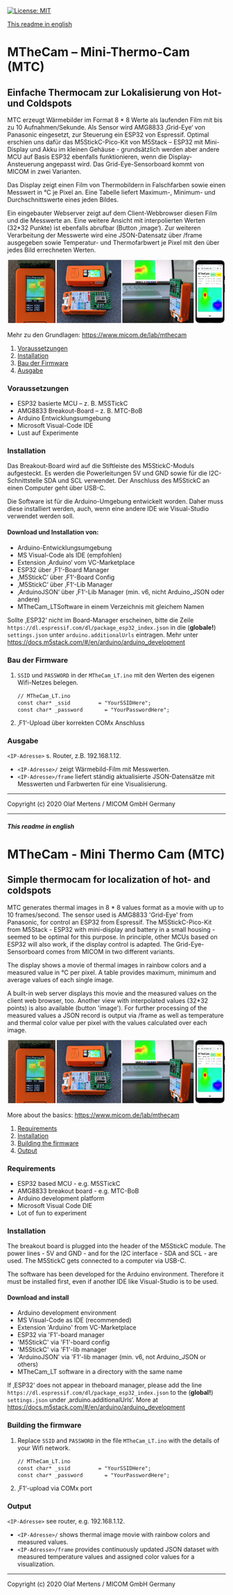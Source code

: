[![License: MIT](https://img.shields.io/badge/License-MIT-yellow.svg)](https://opensource.org/licenses/MIT)

[This readme in english](#this-readme-in-english)

# MTheCam – Mini-Thermo-Cam (MTC)

## Einfache Thermocam zur Lokalisierung von Hot- und Coldspots
MTC erzeugt Wärmebilder im Format 8 * 8 Werte als laufenden Film mit bis zu 10 Aufnahmen/Sekunde. Als Sensor wird AMG8833 ‚Grid-Eye‘ von Panasonic eingesetzt, zur Steuerung ein ESP32 von Espressif. Optimal erschien uns dafür das M5StickC-Pico-Kit von M5Stack – ESP32 mit Mini-Display und Akku im kleinen Gehäuse - grundsätzlich werden aber andere MCU auf Basis ESP32 ebenfalls funktionieren, wenn die Display-Ansteuerung angepasst wird. Das Grid-Eye-Sensorboard kommt von MICOM in zwei Varianten.

Das Display zeigt einen Film von Thermobildern in Falschfarben sowie einen Messwert in °C je Pixel an. Eine Tabelle liefert Maximum-, Minimum- und Durchschnittswerte eines jeden Bildes. 

Ein eingebauter Webserver zeigt auf dem Client-Webbrowser diesen Film und die Messwerte an. Eine weitere Ansicht mit interpolierten Werten (32*32 Punkte) ist ebenfalls abrufbar (Button ‚image‘). Zur weiteren Verarbeitung der Messwerte wird eine JSON-Datensatz über /frame ausgegeben sowie Temperatur- und Thermofarbwert je Pixel mit den über jedes Bild errechneten Werten.

![MTheCam](images/mthecam.jpg "MTheCam – Mini-Thermo-Cam (MTC)")

Mehr zu den Grundlagen: <https://www.micom.de/lab/mthecam>

1. [Voraussetzungen](#voraussetzungen)
2. [Installation](#installation)
3. [Bau der Firmware](#bau-der-firmware)
4. [Ausgabe](#ausgabe)

### Voraussetzungen
- ESP32 basierte MCU – z. B. M5STickC
- AMG8833 Breakout-Board – z. B. MTC-BoB
- Arduino Entwicklungsumgebung
- Microsoft Visual-Code IDE
- Lust auf Experimente

### Installation
Das Breakout-Board wird auf die Stiftleiste des M5StickC-Moduls aufgesteckt. Es werden die Powerleitungen 5V und GND sowie für die I2C-Schnittstelle SDA und SCL verwendet. Der Anschluss des M5StickC an einen Computer geht über USB-C.

Die Software ist für die Arduino-Umgebung entwickelt worden. Daher muss diese installiert werden, auch, wenn eine andere IDE wie Visual-Studio verwendet werden soll.

#### Download und Installation von:
- Arduino-Entwicklungsumgebung
- MS Visual-Code als IDE (empfohlen)
- Extension ‚Arduino‘ vom VC-Marketplace
- ESP32 über ‚F1‘-Board Manager
- ‚M5StickC‘ über ‚F1‘-Board Config
- ‚M5StickC‘ über ‚F1‘-Lib Manager
- ‚ArduinoJSON‘ über ‚F1‘-Lib Manager (min. v6, nicht Arduino_JSON oder andere)
- MTheCam_LTSoftware in einem Verzeichnis mit gleichem Namen

Sollte ‚ESP32‘ nicht im Board-Manager erscheinen, bitte die Zeile `https://dl.espressif.com/dl/package_esp32_index.json` in die (**globale!**) `settings.json` unter `arduino.additionalUrls` eintragen. Mehr unter <https://docs.m5stack.com/#/en/arduino/arduino_development>

### Bau der Firmware
1. `SSID` und `PASSWORD` in der `MTheCam_LT.ino` mit den Werten des eigenen Wifi-Netzes belegen.
   ```
   // MTheCam_LT.ino
   const char* _ssid         = "YourSSIDHere";
   const char* _password       = "YourPasswordHere";
   ```
2. ‚F1‘-Upload über korrekten COMx Anschluss

### Ausgabe
`<IP-Adresse>` s. Router, z.B. 192.168.1.12.

- `<IP-Adresse>/` zeigt Wärmebild-Film mit Messwerten.
- `<IP-Adresse>/frame` liefert ständig aktualisierte JSON-Datensätze mit Messwerten und Farbwerten für eine Visualisierung.

---

Copyright (c) 2020 Olaf Mertens / MICOM GmbH Germany

---

##### This readme in english

# MTheCam - Mini Thermo Cam (MTC)

## Simple thermocam for localization of hot- and coldspots 
MTC generates thermal images in 8 * 8 values format as a movie with up to 10 frames/second. The sensor used is AMG8833 'Grid-Eye' from Panasonic, for control an ESP32 from Espressif. The M5StickC-Pico-Kit from M5Stack - ESP32 with mini-display and battery in a small housing - seemed to be optimal for this purpose. In principle, other MCUs based on ESP32 will also work, if the display control is adapted. The Grid-Eye-Sensorboard comes from MICOM in two different variants. 

The display shows a movie of thermal images in rainbow colors and a measured value in °C per pixel. A table provides maximum, minimum and average values of each single image. 

A built-in web server displays this movie and the measured values on the client web browser, too. Another view with interpolated values (32*32 points) is also available (button 'image'). For further processing of the measured values a JSON record is output via /frame as well as temperature and thermal color value per pixel with the values calculated over each image. 

![MTheCam](images/mthecam.jpg "MTheCam – Mini-Thermo-Cam (MTC)")

More about the basics: <https://www.micom.de/lab/mthecam>

1. [Requirements](#requirements)
2. [Installation](#installation)
3. [Building the firmware](#building-the-firmware)
4. [Output](#output)

### Requirements
- ESP32 based MCU - e.g. M5STickC 
- AMG8833 breakout board - e.g. MTC-BoB  
- Arduino development platform 
- Microsoft Visual Code DIE 
- Lot of fun to experiment 

### Installation
The breakout board is plugged into the header of the M5StickC module. The power lines - 5V and GND - and for the I2C interface - SDA and SCL - are used. The M5StickC gets connected to a computer via USB-C. 

The software has been developed for the Arduino environment. Therefore it must be installed first, even if another IDE like Visual-Studio is to be used.

#### Download and install
- Arduino development environment
- MS Visual-Code as IDE (recommended)
- Extension 'Arduino' from VC-Marketplace
- ESP32 via 'F1'-board manager
- 'M5StickC' via 'F1'-board config
- 'M5StickC' via 'F1'-lib manager
- 'ArduinoJSON' via 'F1'-lib manager (min. v6, not Arduino_JSON or others)
- MTheCam_LT software in a directory with the same name

If ‚ESP32‘ does not appear in theboard manager, please add the line `https://dl.espressif.com/dl/package_esp32_index.json` to the (**global!**) `settings.json` under ‚arduino.additionalUrls‘. More at <https://docs.m5stack.com/#/en/arduino/arduino_development>

### Building the firmware
1. Replace `SSID` and `PASSWORD` in the file `MTheCam_LT.ino` with the details of your Wifi network.
   ```
   // MTheCam_LT.ino
   const char* _ssid         = "YourSSIDHere";
   const char* _password       = "YourPasswordHere";
   ```
2. ‚F1‘-upload via COMx port

### Output
`<IP-Adresse>` see router, e.g. 192.168.1.12.

- `<IP-Adresse>/` shows thermal image movie with rainbow colors and measured values.
- `<IP-Adresse>/frame` provides continuously updated JSON dataset with measured temperature values and assigned color values for a visualization.

---

Copyright (c) 2020 Olaf Mertens / MICOM GmbH Germany